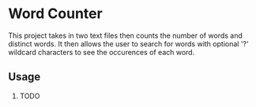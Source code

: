 # Word Counter 
This project takes in two text files then counts the number of words and distinct words. It then allows the user to search for words with optional '?' wildcard characters to see the occurences of each word.

## Usage
1. TODO
